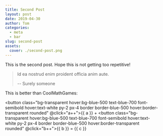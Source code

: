 ```yaml
---
title: Second Post
layout: post
date: 2019-04-30
author: Tom
categories:
  - meta
  - bar
slug: second-post
assets:
  cover: ./second-post.png
---
```


This is the second post. Hope this is not getting too repetitive!

> Id ea nostrud enim proident officia anim aute.
>
> -- Surely someone

This is better than CoolMathGames:

<button class="bg-transparent hover:bg-blue-500 text-blue-700 font-semibold hover:text-white py-2 px-4 border border-blue-500 hover:border-transparent rounded" @click="a++">{{ a }}</button> + <button class="bg-transparent hover:bg-blue-500 text-blue-700 font-semibold hover:text-white py-2 px-4 border border-blue-500 hover:border-transparent rounded" @click="b++">{{ b }}</button> = {{ c }}

<script>
export default {
  data() {
    return {
      a: 1,
      b: 3
    }
  },
  computed: {
    c() {
      return this.a + this.b
    }
  }
}
</script>
